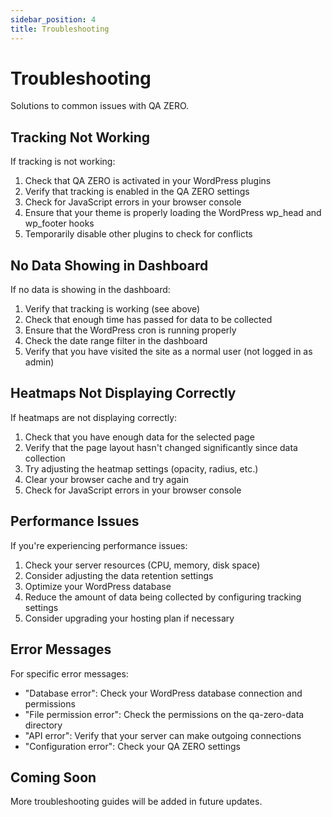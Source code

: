 ```yaml
---
sidebar_position: 4
title: Troubleshooting
---
```


# Troubleshooting

Solutions to common issues with QA ZERO.

## Tracking Not Working

If tracking is not working:

1. Check that QA ZERO is activated in your WordPress plugins
2. Verify that tracking is enabled in the QA ZERO settings
3. Check for JavaScript errors in your browser console
4. Ensure that your theme is properly loading the WordPress wp_head and wp_footer hooks
5. Temporarily disable other plugins to check for conflicts

## No Data Showing in Dashboard

If no data is showing in the dashboard:

1. Verify that tracking is working (see above)
2. Check that enough time has passed for data to be collected
3. Ensure that the WordPress cron is running properly
4. Check the date range filter in the dashboard
5. Verify that you have visited the site as a normal user (not logged in as admin)

## Heatmaps Not Displaying Correctly

If heatmaps are not displaying correctly:

1. Check that you have enough data for the selected page
2. Verify that the page layout hasn't changed significantly since data collection
3. Try adjusting the heatmap settings (opacity, radius, etc.)
4. Clear your browser cache and try again
5. Check for JavaScript errors in your browser console

## Performance Issues

If you're experiencing performance issues:

1. Check your server resources (CPU, memory, disk space)
2. Consider adjusting the data retention settings
3. Optimize your WordPress database
4. Reduce the amount of data being collected by configuring tracking settings
5. Consider upgrading your hosting plan if necessary

## Error Messages

For specific error messages:

- "Database error": Check your WordPress database connection and permissions
- "File permission error": Check the permissions on the qa-zero-data directory
- "API error": Verify that your server can make outgoing connections
- "Configuration error": Check your QA ZERO settings

## Coming Soon

More troubleshooting guides will be added in future updates.
